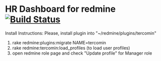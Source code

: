 # HR Dashboard for redmine [![Build Status](https://travis-ci.org/hoopoe/tercomin.svg?branch=master)](https://travis-ci.org/hoopoe/tercomin)

Install Instructions: 
Please, install plugin into "~/redmine/plugins/tercomin"

1. rake redmine:plugins:migrate NAME=tercomin
2. rake redmine:tercomin:load_profiles (to load user profiles)
3. open redmine role page and check "Update profile" for Manager role



